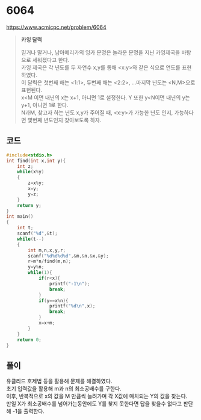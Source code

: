 # 6064
https://www.acmicpc.net/problem/6064
> **<p>카잉 달력</p>**
> 믿거나 말거나, 남아메리카의 잉카 문명은 놀라운 문명을 지닌 카잉제국을 바탕으로 세워졌다고 한다.<br>
> 카잉 제국은 각 년도를 두 자연수 x,y를 통해 <x:y>와 같은 식으로 연도를 표현하였다.<br>
> 이 달력은 첫번째 해는 <1:1>, 두번째 해는 <2:2>, ...마지막 년도는 <N,M>으로 표현된다.<br>
> x<M 이면 내년의 x는 x+1, 아니면 1로 설정한다. Y 또한 y<N이면 내년의 y는 y+1, 아니면  1로 한다.<br>
> N과M, 찾고자 하는 년도 x,y가 주어질 때, <x:y>가 가능한 년도 인지, 가능하다면 몇번째 년도인지 찾아보도록 하자.<br>

## 코드
```c
#include<stdio.h>
int find(int x,int y){
    int z;
    while(x%y)
    {
        z=x%y;
        x=y;
        y=z;
    }
    return y;
}
int main()
{
    int t;
    scanf("%d",&t);
    while(t--)
    {
        int m,n,x,y,r;
        scanf("%d%d%d%d",&m,&n,&x,&y);
        r=m*n/find(m,n);
        y=y%n;
        while(1){
            if(r<x){
                printf("-1\n");
                break;
            }
            if(y==x%n){
                printf("%d\n",x);
                break;
            }
            x=x+m;
        }
    }
    return 0;
}
```
## 풀이
유클리드 호제법 등을 활용해 문제를 해결하였다.<br>
초기 입력값을 활용해 m과 n의 최소공배수를 구한다.<br>
이후, 반복적으로 x의 값을 M 만큼씩 늘려가며 각 X값에 매치되는 Y의 값을 찾는다.<br>
만일 X가 최소공배수를 넘어가는동안에도 Y를 찾지 못한다면 답을 찾을수 없다고 판단해 -1을 출력한다.<br>

